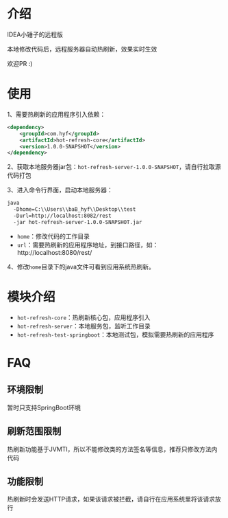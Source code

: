 # 介绍

IDEA小锤子的远程版

本地修改代码后，远程服务器自动热刷新，效果实时生效

欢迎PR :)

# 使用

1、需要热刷新的应用程序引入依赖：

```xml
<dependency>
    <groupId>com.hyf</groupId>
    <artifactId>hot-refresh-core</artifactId>
    <version>1.0.0-SNAPSHOT</version>
</dependency>
```

2、获取本地服务器jar包：`hot-refresh-server-1.0.0-SNAPSHOT`，请自行拉取源代码打包

3、进入命令行界面，启动本地服务器：

```bash
java 
  -Dhome=C:\\Users\\baB_hyf\\Desktop\\test 
  -Durl=http://localhost:8082/rest 
  -jar hot-refresh-server-1.0.0-SNAPSHOT.jar
```

- `home`：修改代码的工作目录
- `url`：需要热刷新的应用程序地址，到接口路径，如：http://localhost:8080/rest/

4、修改`home`目录下的java文件可看到应用系统热刷新。

# 模块介绍

- `hot-refresh-core`：热刷新核心包，应用程序引入
- `hot-refresh-server`：本地服务包，监听工作目录
- `hot-refresh-test-springboot`：本地测试包，模拟需要热刷新的应用程序

# FAQ

## 环境限制

暂时只支持SpringBoot环境

## 刷新范围限制

热刷新功能基于JVMTI，所以不能修改类的方法签名等信息，推荐只修改方法内代码

## 功能限制

热刷新时会发送HTTP请求，如果该请求被拦截，请自行在应用系统里将该请求放行